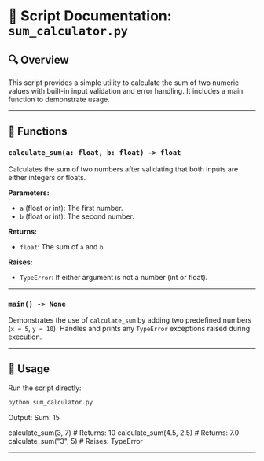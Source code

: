 # 📄 Script Documentation: `sum_calculator.py`

## 🔍 Overview
This script provides a simple utility to calculate the sum of two numeric values with built-in input validation and error handling. It includes a main function to demonstrate usage.

---

## 📘 Functions

### `calculate_sum(a: float, b: float) -> float`
Calculates the sum of two numbers after validating that both inputs are either integers or floats.

**Parameters:**
- `a` (float or int): The first number.
- `b` (float or int): The second number.

**Returns:**
- `float`: The sum of `a` and `b`.

**Raises:**
- `TypeError`: If either argument is not a number (int or float).

---

### `main() -> None`
Demonstrates the use of `calculate_sum` by adding two predefined numbers (`x = 5`, `y = 10`). Handles and prints any `TypeError` exceptions raised during execution.

---

## 🚀 Usage

Run the script directly:

```bash
python sum_calculator.py
```

Output: Sum: 15

calculate_sum(3, 7)     # Returns: 10
calculate_sum(4.5, 2.5) # Returns: 7.0
calculate_sum("3", 5)   # Raises: TypeError

---
